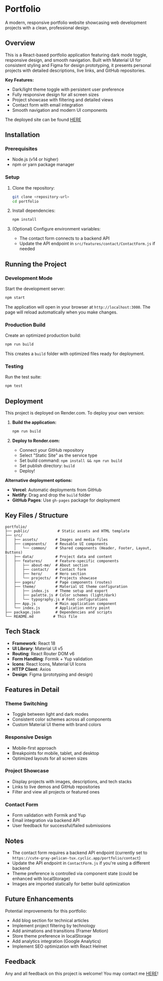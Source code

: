 # Portfolio

A modern, responsive portfolio website showcasing web development projects with a clean, professional design.

## Overview

This is a React-based portfolio application featuring dark mode toggle, responsive design, and smooth navigation. Built with Material UI for consistent styling and Figma for design prototyping, it presents personal projects with detailed descriptions, live links, and GitHub repositories.

**Key Features:**

- Dark/light theme toggle with persistent user preference
- Fully responsive design for all screen sizes
- Project showcase with filtering and detailed views
- Contact form with email integration
- Smooth navigation and modern UI components

The deployed site can be found [HERE](https://patrickobrien.onrender.com/)

## Installation

### Prerequisites

- Node.js (v14 or higher)
- npm or yarn package manager

### Setup

1. Clone the repository:

   ```bash
   git clone <repository-url>
   cd portfolio
   ```

2. Install dependencies:

   ```bash
   npm install
   ```

3. (Optional) Configure environment variables:
   - The contact form connects to a backend API
   - Update the API endpoint in `src/features/contact/ContactForm.js` if needed

## Running the Project

### Development Mode

Start the development server:

```bash
npm start
```

The application will open in your browser at `http://localhost:3000`. The page will reload automatically when you make changes.

### Production Build

Create an optimized production build:

```bash
npm run build
```

This creates a `build` folder with optimized files ready for deployment.

### Testing

Run the test suite:

```bash
npm test
```

## Deployment

This project is deployed on Render.com. To deploy your own version:

1. **Build the application:**

   ```bash
   npm run build
   ```

2. **Deploy to Render.com:**
   - Connect your GitHub repository
   - Select "Static Site" as the service type
   - Set build command: `npm install && npm run build`
   - Set publish directory: `build`
   - Deploy!

**Alternative deployment options:**

- **Vercel**: Automatic deployments from GitHub
- **Netlify**: Drag and drop the `build` folder
- **GitHub Pages**: Use `gh-pages` package for deployment

## Key Files / Structure

```
portfolio/
├── public/             # Static assets and HTML template
├── src/
│   ├── assets/        # Images and media files
│   ├── components/    # Reusable UI components
│   │   └── common/    # Shared components (Header, Footer, Layout, Buttons)
│   ├── data/          # Project data and content
│   ├── features/      # Feature-specific components
│   │   ├── about-me/  # About section
│   │   ├── contact/   # Contact form
│   │   ├── hero/      # Hero section
│   │   └── projects/  # Projects showcase
│   ├── pages/         # Page components (routes)
│   ├── theme/         # Material UI theme configuration
│   │   ├── index.js   # Theme setup and export
│   │   ├── palette.js # Color schemes (light/dark)
│   │   └── typography.js # Font configurations
│   ├── App.js         # Main application component
│   └── index.js       # Application entry point
├── package.json       # Dependencies and scripts
└── README.md         # This file
```

## Tech Stack

- **Framework**: React 18
- **UI Library**: Material UI v5
- **Routing**: React Router DOM v6
- **Form Handling**: Formik + Yup validation
- **Icons**: React Icons, Material UI Icons
- **HTTP Client**: Axios
- **Design**: Figma (prototyping and design)

## Features in Detail

### Theme Switching

- Toggle between light and dark modes
- Consistent color schemes across all components
- Custom Material UI theme with brand colors

### Responsive Design

- Mobile-first approach
- Breakpoints for mobile, tablet, and desktop
- Optimized layouts for all screen sizes

### Project Showcase

- Display projects with images, descriptions, and tech stacks
- Links to live demos and GitHub repositories
- Filter and view all projects or featured ones

### Contact Form

- Form validation with Formik and Yup
- Email integration via backend API
- User feedback for successful/failed submissions

## Notes

- The contact form requires a backend API endpoint (currently set to `https://cute-gray-pelican-tux.cyclic.app/portfolio/contact`)
- Update the API endpoint in `ContactForm.js` if you're using a different backend
- Theme preference is controlled via component state (could be enhanced with localStorage)
- Images are imported statically for better build optimization

## Future Enhancements

Potential improvements for this portfolio:

- Add blog section for technical articles
- Implement project filtering by technology
- Add animations and transitions (Framer Motion)
- Store theme preference in localStorage
- Add analytics integration (Google Analytics)
- Implement SEO optimization with React Helmet

## Feedback

Any and all feedback on this project is welcome! You may contact me [HERE](https://www.linkedin.com/in/patrick-o-brien-6743b044/)!
